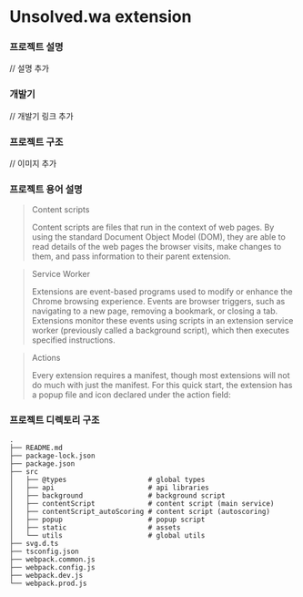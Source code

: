 # Unsolved.wa extension

### 프로젝트 설명

// 설명 추가

### 개발기

// 개발기 링크 추가

### 프로젝트 구조

// 이미지 추가

### 프로젝트 용어 설명

> Content scripts
>
> Content scripts are files that run in the context of web pages. By using the standard Document Object Model (DOM), they are able to read details of the web pages the browser visits, make changes to them, and pass information to their parent extension.

> Service Worker
>
> Extensions are event-based programs used to modify or enhance the Chrome browsing experience. Events are browser triggers, such as navigating to a new page, removing a bookmark, or closing a tab. Extensions monitor these events using scripts in an extension service worker (previously called a background script), which then executes specified instructions.

> Actions
>
> Every extension requires a manifest, though most extensions will not do much with just the manifest. For this quick start, the extension has a popup file and icon declared under the action field:

### 프로젝트 디렉토리 구조

```
.
├── README.md
├── package-lock.json
├── package.json
├── src
│   ├── @types                    # global types
│   ├── api                       # api libraries
│   ├── background                # background script
│   ├── contentScript             # content script (main service)
│   ├── contentScript_autoScoring # content script (autoscoring)
│   ├── popup                     # popup script
│   ├── static                    # assets
│   └── utils                     # global utils
├── svg.d.ts
├── tsconfig.json
├── webpack.common.js
├── webpack.config.js
├── webpack.dev.js
└── webpack.prod.js

```
